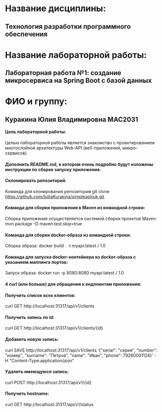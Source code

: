# Название дисциплины: 
## Технология разработки программного обеспечения

# Название лабораторной работы: 
## Лабораторная работа №1: создание микросервиса на Spring Boot с базой данных

# ФИО и группу: 
## Куракина Юлия Владимировна МАС2031 

#### Цель лабораторной работы: 
Целью лабораторной работы является знакомство с проектированием многослойной архитектуры Web-API (веб-приложений, микро-сервисов).

#### Дополнить README.md, в котором очень подробно будут изложены инструкции по сборке запуску приложения. 

#### Склонировать репозиторий. 
Команда для клонирования репозитория git clone https://github.com/IuliiaKurakina/simpleapiiiuk.git

#### Команда для сборки приложения в Maven из командной строки: 
Сборка приложения осуществляется системой сборки проектов Maven: mvn package -D maven.test.skip=true

#### Команда для сборки docker-образа из командной строки: 
Сборка образа: docker build . -t myapi:latest / 1.0

#### Команда для запуска docker-контейнера из docker-образа с указанием маппинга портов: 
Запуск образа: docker run -p 8080:8080 myapi:latest / 1.0

#### 4 curl (или больше) для обращения к ендпоинтам приложения:
#### Получить список всех клиентов: 
curl GET http://localhost:31317/api/v1/clients

#### Получить запись по id: 
curl GET http://localhost:31317/api/v1/clients/{id}

#### Добавить новую запись: 
curl SAVE http://localhost:31317/api/v1/clients ‘{"serial": "серия″, "number": "номер″, "surname": "Петров", "name": "Иван", "phone": 79260001124}’ -H "Content-Type:application/json"

#### Удалить имеющуюся запись: 
curl POST http://localhost:31317/api/v1/{id}

#### Получить hostname: 
curl GET http://localhost:31317/api/v1/status
